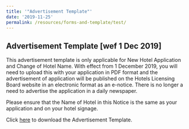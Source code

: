 ```yaml
---
title: '"Advertisement Template"'
date: '2019-11-25'
permalink: /resources/forms-and-template/test/
---
```






Advertisement Template [wef 1 Dec 2019] 
---
 
This advertisement template is only applicable for New Hotel Application and Change of Hotel Name. With effect from 1 December 2019, you will need to upload this with your application in PDF format and the advertisement of application will be published on the Hotels Licensing Board website in an electronic format as an e-notice. There is no longer a need to advertise the application in a daily newspaper. 

Please ensure that the Name of Hotel in this Notice is the same as your application and on your hotel signage. 

Click [here](/files/resources/forms-and-templates/advertisement-template.doc) to download the Advertisement Template. 
